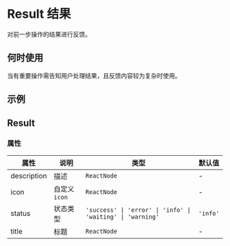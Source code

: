 # Result 结果

对前一步操作的结果进行反馈。

## 何时使用

当有重要操作需告知用户处理结果，且反馈内容较为复杂时使用。

## 示例

<code src="./demos/demo1.tsx"></code>

## Result

### 属性

| 属性        | 说明          | 类型                                                       | 默认值   |
| ----------- | ------------- | ---------------------------------------------------------- | -------- |
| description | 描述          | `ReactNode`                                                | -        |
| icon        | 自定义 `icon` | `ReactNode`                                                | -        |
| status      | 状态类型      | `'success' \| 'error' \| 'info' \| 'waiting' \| 'warning'` | `'info'` |
| title       | 标题          | `ReactNode`                                                | -        |
